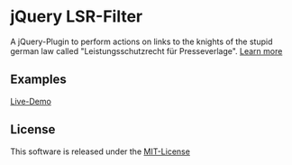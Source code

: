 # jQuery LSR-Filter

A jQuery-Plugin to perform actions on links to the knights of the stupid german law called "Leistungsschutzrecht für Presseverlage". [Learn more](https://github.com/magdev/leistungsschutzgelderpresser)

## Examples

[Live-Demo](example/usage.html)

## License

This software is released under the [MIT-License](LICENSE.md)